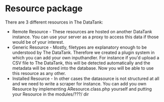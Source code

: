 # Resource package

There are 3 different resources in The DataTank:
 * Remote Resource - These resources are hosted on another DataTank instance. You can use your server as a proxy to access this data if those would be of your interest.
 * Generic Resource - Mostly, filetypes are explanatory enough to be understood by The DataTank. Therefore we created a plugin system in which you can add your own inputhandler. For instance if you'd upload a CSV file to The DataTank, this will be detected automatically and the metadata will be stored into the database. Now you will be able to use this resource as any other.
 * Installed Resource - In other cases the datasource is not structured at all and we need to write a scraper for instance. You can add you own Resource by implementing AResource.class.php yourself and putting your Resource in the modules/???/ dir
